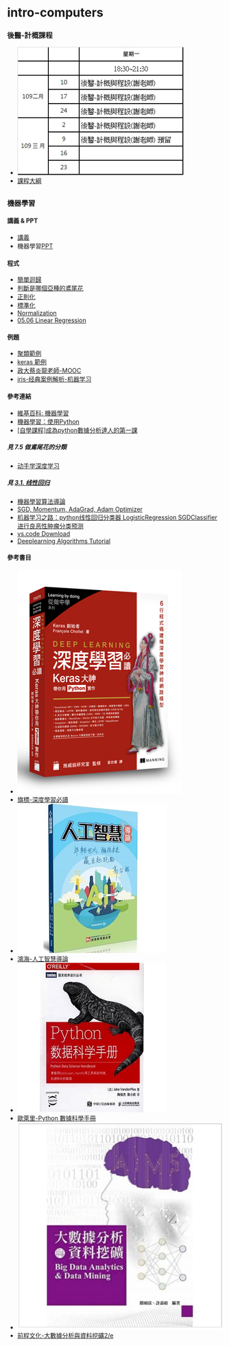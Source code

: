 # intro-computers
### 後醫-計概課程
* ![時程](images/timetable.jpg)
* [課程大綱](https://github.com/jumbokh/intro-computers/blob/master/refers/%E5%BE%8C%E9%86%AB-%E8%A8%88%E6%A6%82%E8%AA%B2%E7%A8%8B%E5%AE%89%E6%8E%92%E5%A4%A7%E7%B6%B1.pdf)
##
### 機器學習
#### 講義 & PPT
* [講義](https://github.com/jumbokh/intro-computers/blob/master/%E8%AC%9B%E7%BE%A9.pdf)
* 機器學習[PPT](ML_ClassD1.pdf)
#### 程式
* [簡單迴歸](https://nbviewer.jupyter.org/github/jumbokh/intro-computers/blob/master/src/simple_regression.ipynb)
* [判斷是哪個亞種的鳶尾花](https://nbviewer.jupyter.org/github/jumbokh/intro-computers/blob/master/src/0702%20%E5%88%A4%E6%96%B7%E6%98%AF%E5%93%AA%E5%80%8B%E4%BA%9E%E7%A8%AE%E7%9A%84%E9%B3%B6%E5%B0%BE%E8%8A%B1.ipynb)
* [正則化](https://nbviewer.jupyter.org/github/jumbokh/intro-computers/blob/master/src/%E6%AD%A3%E5%89%87%E5%8C%96.ipynb)
* [標準化](https://nbviewer.jupyter.org/github/jumbokh/intro-computers/blob/master/src/standardizing_sequence.ipynb)
* [Normalization](https://nbviewer.jupyter.org/github/jumbokh/intro-computers/blob/master/src/Normalizing_Sequence.ipynb)
* [05.06 Linear Regression](https://nbviewer.jupyter.org/github/jumbokh/regression_learn/blob/master/src/05.06-Linear-Regression.ipynb)
#### 例題
* [聚類範例](https://github.com/jumbokh/intro-computers/blob/master/refers/%E8%81%9A%E9%A1%9E%E7%AF%84%E4%BE%8B6.pdf)
* [keras 範例](https://github.com/keras-team/keras/tree/master/examples)
* [政大蔡炎龍老師-MOOC](https://github.com/yenlung/Deep-Learning-MOOC)
* [iris-经典案例解析-机器学习](https://www.jianshu.com/p/da18f0cd7f60)
#### 參考連結
* [維基百科: 機器學習](https://zh.wikipedia.org/wiki/%E6%9C%BA%E5%99%A8%E5%AD%A6%E4%B9%A0)
* [機器學習：使用Python](https://machine-learning-python.kspax.io/)
* [[自學課程]成為python數據分析達人的第一課](http://moocs.nccu.edu.tw/course/123/intro)
##### 見 7.5 做鳶尾花的分類
* [动手学深度学习](https://1024.com/a/279/%E4%B8%80%E6%9C%AC%E6%B7%B1%E5%BA%A6%E5%AD%A6%E4%B9%A0%E7%9A%84%E5%A5%BD%E4%B9%A6dive-into-deep-learning-%E4%B8%AD%E8%8B%B1%E6%96%87)
##### 見 [3.1. 线性回归](https://zh.d2l.ai/chapter_deep-learning-basics/linear-regression.html)
* [機器學習算法導論](https://lib-nuanxin.wqxuetang.com/#/Book/3208845)
* [SGD, Momentum, AdaGrad, Adam Optimizer](https://mc.ai/%E6%A9%9F%E5%99%A8%E5%AD%B8%E7%BF%92ml-notesgd-momentum-adagrad-adam-optimizer-2/)
* [机器学习之路：python线性回归分类器 LogisticRegression SGDClassifier 进行良恶性肿瘤分类预测](https://www.cnblogs.com/Lin-Yi/p/8970510.html)
* [vs.code Download](https://code.visualstudio.com/)
* [Deeplearning Algorithms Tutorial ](https://github.com/KeKe-Li/tutorial)

#### 參考書目
* ![book1](images/book1.png)
* [旗標-深度學習必讀](https://www.flag.com.tw/books/product/F9379)
* ![book2](images/book2.png)
* [鴻海-人工智慧導論](https://www.books.com.tw/products/0010826415)
* ![book3](images/book3.png)
* [歐萊里-Python 數據科學手冊](https://www.books.com.tw/products/CN11517291)
* ![book4](images/book4.PNG)
* [前程文化-大數據分析與資料挖礦2/e](https://www.books.com.tw/products/0010815082)
